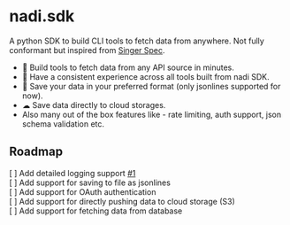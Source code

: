 # nadi.sdk

A python SDK to build CLI tools to fetch data from anywhere. Not fully conformant but inspired from [Singer Spec](https://github.com/singer-io/getting-started/blob/master/docs/SPEC.md). 


- 🚀 Build tools to fetch data from any API source in minutes.
- 🔁 Have a consistent experience across all tools built from nadi SDK.
- 💾 Save your data in your preferred format (only jsonlines supported for now). 
- ☁ Save data directly to cloud storages.
- Also many out of the box features like - rate limiting, auth support, json schema validation etc.

## Roadmap
[ ] Add detailed logging support [#1](https://github.com/nadi-app/nadi-sdk/issues/1)  
[ ] Add support for saving to file as jsonlines  
[ ] Add support for OAuth authentication  
[ ] Add support for directly pushing data to cloud storage (S3)   
[ ] Add support for fetching data from database   

